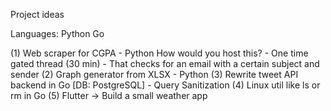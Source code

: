 Project ideas

Languages:
Python
Go

(1) Web scraper for CGPA - Python
    How would you host this?
    - One time gated thread (30 min)
    - That checks for an email with a certain subject and sender
(2) Graph generator from XLSX - Python
(3) Rewrite tweet API backend in Go [DB: PostgreSQL] - Query Sanitization
(4) Linux util like ls or rm in Go
(5) Flutter -> Build a small weather app
